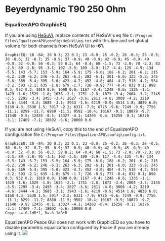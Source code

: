 # Beyerdynamic T90 250 Ohm
### EqualizerAPO GraphicEQ
If you are using [HeSuVi](https://sourceforge.net/projects/hesuvi/), replace contents of HeSuVi's eq file `C:\Program Files\EqualizerAPO\config\HeSuVi\eq.txt` with this line and set global volume for both channels from HeSuVi UI to **-61**.
```
GraphicEQ: 10 -84; 20 0.3; 22 0.1; 23 -0.0; 25 -0.2; 26 -0.3; 28 -0.5; 30 -0.6; 32 -0.7; 35 -0.9; 37 -0.9; 40 -0.9; 42 -0.9; 45 -0.9; 49 -0.8; 52 -0.8; 56 -0.3; 59 0.2; 64 -0.4; 68 -1.5; 73 -2.0; 78 -2.3; 83 -2.5; 89 -2.8; 95 -3.1; 102 -3.5; 109 -3.9; 117 -4.4; 125 -4.9; 134 -5.5; 143 -5.7; 153 -5.9; 164 -5.9; 175 -6.0; 188 -6.2; 201 -6.2; 215 -6.2; 230 -6.2; 246 -6.3; 263 -6.3; 282 -6.1; 301 -6.0; 323 -5.8; 345 -5.6; 369 -5.4; 395 -5.0; 423 -4.7; 452 -4.8; 484 -4.7; 518 -4.2; 554 -3.2; 593 -2.1; 635 -1.8; 679 -1.7; 726 -0.9; 777 -0.4; 832 0.1; 890 0.3; 952 0.2; 1019 0.0; 1090 0.0; 1167 -0.4; 1248 -0.6; 1336 -1.1; 1429 -1.6; 1529 -1.8; 1636 -2.1; 1751 -2.8; 1873 -3.4; 2004 -3.7; 2145 -3.5; 2295 -3.4; 2455 -3.4; 2627 -3.6; 2811 -4.0; 3008 -4.2; 3219 -4.6; 3444 -4.2; 3685 -3.1; 3943 -1.6; 4219 -0.9; 4514 1.8; 4830 6.0; 5168 4.3; 5530 1.5; 5917 -2.2; 6331 -7.9; 6775 -9.6; 7249 -9.9; 7756 -11.1; 8299 -11.7; 8880 -11.5; 9502 -10.4; 10167 -9.5; 10879 -9.7; 11640 -9.9; 12455 -8.1; 13327 -4.1; 14260 -0.4; 15258 -0.1; 16326 -3.1; 17469 -7.1; 18692 -6.6; 20000 0.0
```
If you are not using HeSuVi, copy this to the end of EqualizerAPO configuration file `C:\Program Files\EqualizerAPO\config\config.txt`.
```
GraphicEQ: 10 -84; 20 0.3; 22 0.1; 23 -0.0; 25 -0.2; 26 -0.3; 28 -0.5; 30 -0.6; 32 -0.7; 35 -0.9; 37 -0.9; 40 -0.9; 42 -0.9; 45 -0.9; 49 -0.8; 52 -0.8; 56 -0.3; 59 0.2; 64 -0.4; 68 -1.5; 73 -2.0; 78 -2.3; 83 -2.5; 89 -2.8; 95 -3.1; 102 -3.5; 109 -3.9; 117 -4.4; 125 -4.9; 134 -5.5; 143 -5.7; 153 -5.9; 164 -5.9; 175 -6.0; 188 -6.2; 201 -6.2; 215 -6.2; 230 -6.2; 246 -6.3; 263 -6.3; 282 -6.1; 301 -6.0; 323 -5.8; 345 -5.6; 369 -5.4; 395 -5.0; 423 -4.7; 452 -4.8; 484 -4.7; 518 -4.2; 554 -3.2; 593 -2.1; 635 -1.8; 679 -1.7; 726 -0.9; 777 -0.4; 832 0.1; 890 0.3; 952 0.2; 1019 0.0; 1090 0.0; 1167 -0.4; 1248 -0.6; 1336 -1.1; 1429 -1.6; 1529 -1.8; 1636 -2.1; 1751 -2.8; 1873 -3.4; 2004 -3.7; 2145 -3.5; 2295 -3.4; 2455 -3.4; 2627 -3.6; 2811 -4.0; 3008 -4.2; 3219 -4.6; 3444 -4.2; 3685 -3.1; 3943 -1.6; 4219 -0.9; 4514 1.8; 4830 6.0; 5168 4.3; 5530 1.5; 5917 -2.2; 6331 -7.9; 6775 -9.6; 7249 -9.9; 7756 -11.1; 8299 -11.7; 8880 -11.5; 9502 -10.4; 10167 -9.5; 10879 -9.7; 11640 -9.9; 12455 -8.1; 13327 -4.1; 14260 -0.4; 15258 -0.1; 16326 -3.1; 17469 -7.1; 18692 -6.6; 20000 0.0
Copy: L=-6.1dB*l, R=-6.1dB*R
```
EqualizerAPO Peace GUI does not work with GraphicEQ so you have to disable parametric equalization configured by Peace if you are already using it.
![](https://raw.githubusercontent.com/jaakkopasanen/AutoEq/master/results/Innerfidelity%202017/headphoncecom/onear/Beyerdynamic%20T90%20250%20Ohm/Beyerdynamic%20T90%20250%20Ohm.png)

